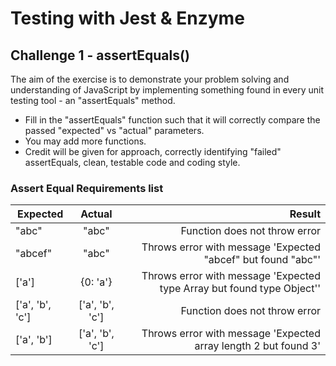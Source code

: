 # Testing with Jest & Enzyme
## Challenge 1 - assertEquals()

The aim of the exercise is to demonstrate your problem solving and understanding of JavaScript by implementing something found in every unit testing tool - an "assertEquals" method.

* Fill in the "assertEquals" function such that it will correctly compare the passed "expected" vs "actual" parameters.
* You may add more functions.
* Credit will be given for approach, correctly identifying "failed" assertEquals, clean, testable code and coding style.

### Assert Equal Requirements list

| Expected   |      Actual      |  Result |
|----------|:-------------:|------:|
| "abc" |  "abc" | Function does not throw error |
| "abcef" |  "abc" | Throws error with message 'Expected "abcef" but found "abc"' |
| ['a'] |  {0: 'a'} | Throws error with message 'Expected type Array but found type Object'' |
| ['a', 'b', 'c'] |  ['a', 'b', 'c'] | Function does not throw error |
| ['a', 'b'] |  ['a', 'b', 'c'] | Throws error with message 'Expected array length 2 but found 3' |
